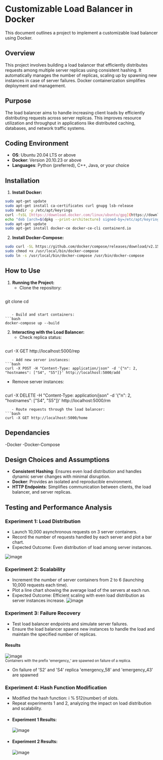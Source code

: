 # Customizable Load Balancer in Docker

This document outlines a project to implement a customizable load balancer using Docker.

## Overview

This project involves building a load balancer that efficiently distributes requests among multiple server replicas using consistent hashing. It automatically manages the number of replicas, scaling up by spawning new instances in case of server failures. Docker containerization simplifies deployment and management.

## Purpose

The load balancer aims to handle increasing client loads by efficiently distributing requests across server replicas. This improves resource utilization and throughput in applications like distributed caching, databases, and network traffic systems.

## Coding Environment

- **OS**: Ubuntu 20.04 LTS or above
- **Docker**: Version 20.10.23 or above
- **Languages**: Python (preferred), C++, Java, or your choice

## Installation

1. **Install Docker:**

```bash
sudo apt-get update
sudo apt-get install ca-certificates curl gnupg lsb-release
sudo mkdir -p /etc/apt/keyrings
curl -fsSL [https://download.docker.com/linux/ubuntu/gpg](https://download.docker.com/linux/ubuntu/gpg) | sudo gpg --dearmor -o /etc/apt/keyrings/docker.gpg
echo "deb [arch=$(dpkg --print-architecture) signed-by=/etc/apt/keyrings/docker.gpg] [https://download.docker.com/linux/ubuntu](https://download.docker.com/linux/ubuntu) $(lsb_release -cs) stable" | sudo tee /etc/apt/sources.list.d/docker.list > /dev/null
sudo apt-get update
sudo apt-get install docker-ce docker-ce-cli containerd.io
```

2. **Install Docker-Compose:**

```bash
sudo curl -SL https://github.com/docker/compose/releases/download/v2.15.1/docker-compose-linux-x86_64 -o /usr/local/bin/docker-compose
sudo chmod +x /usr/local/bin/docker-compose
sudo ln -s /usr/local/bin/docker-compose /usr/bin/docker-compose
```

## How to Use

1. **Running the Project:**
   - Clone the repository:
     ```bash
git clone <repository-url>
cd <repository-directory>
```

   - Build and start containers:
```bash
docker-compose up --build
```

2. **Interacting with the Load Balancer:**
   - Check replica status:
     ```bash
curl -X GET http://localhost:5000/rep
```
   - Add new server instances:
```bash
curl -X POST -H "Content-Type: application/json" -d '{"n": 2, "hostnames": ["S4", "S5"]}' http://localhost:5000/add
```
   - Remove server instances:
     ```bash
curl -X DELETE -H "Content-Type: application/json" -d '{"n": 2, "hostnames": ["S4", "S5"]}' http://localhost:5000/rm
```
   - Route requests through the load balancer:
```bash
curl -X GET http://localhost:5000/home
```
## Dependancies

-Docker
-Docker-Compose

## Design Choices and Assumptions

- **Consistent Hashing**: Ensures even load distribution and handles dynamic server changes with minimal disruption.
- **Docker**: Provides an isolated and reproducible environment.
- **HTTP Endpoints**: Simplifies communication between clients, the load balancer, and server replicas.

## Testing and Performance Analysis

### Experiment 1: Load Distribution

- Launch 10,000 asynchronous requests on 3 server containers.
- Record the number of requests handled by each server and plot a bar chart.
- Expected Outcome: Even distribution of load among server instances.

![image](https://github.com/nguthiru/Customizable-load-balancer/assets/65071563/4dd71147-b598-42a7-94d0-7633673374da)



### Experiment 2: Scalability

- Increment the number of server containers from 2 to 6 (launching 10,000 requests each time).
- Plot a line chart showing the average load of the servers at each run.
- Expected Outcome: Efficient scaling with even load distribution as server instances increase.
![image](https://github.com/nguthiru/Customizable-load-balancer/assets/65071563/23d841b0-bdba-46a0-8081-cbdeffd12231)


### Experiment 3: Failure Recovery

- Test load balancer endpoints and simulate server failures.
- Ensure the load balancer spawns new instances to handle the load and maintain the specified number of replicas.
#### Results
![image](https://github.com/nguthiru/Customizable-load-balancer/assets/65071563/ea80a5f6-2081-45c9-b1f2-7c91d355efb7)
<br>
<sup>Containers  with the prefix 'emergency_' are spawned on failure of a replica.</sup>
- On failure of 'S2' and 'S4' replica 'emergency_58' and 'emergency_43' are spawned

### Experiment 4: Hash Function Modification

- Modified the hash function: i % 512(number) of slots.
- Repeat experiments 1 and 2, analyzing the impact on load distribution and scalability.
- #### Experiment 1 Results:
  ![image](https://github.com/nguthiru/Customizable-load-balancer/assets/65071563/37fe90b7-d576-4410-a0a6-e067ff4d67d2)
- #### Experiment 2 Results:
  ![image](https://github.com/nguthiru/Customizable-load-balancer/assets/65071563/2fd094d2-4883-4b0d-a732-06be19a3ee14)


